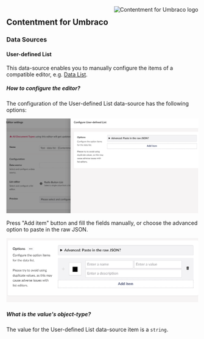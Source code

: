 <img src="../assets/img/logo.png" alt="Contentment for Umbraco logo" title="A state of Umbraco happiness." height="130" align="right">

## Contentment for Umbraco

### Data Sources

#### User-defined List

This data-source enables you to manually configure the items of a compatible editor, e.g. [Data List](../editors/data-list.md).


##### How to configure the editor?

The configuration of the User-defined List data-source has the following options:

![Configuration Editor for User-defined List](data-source--user-defined--configuration-editor-01.png)

Press "Add item" button and fill the fields manually, or choose the advanced option to paste in the raw JSON.

![Configuration Editor for User-defined List](data-source--user-defined--configuration-editor-02.png)


##### What is the value's object-type?

The value for the User-defined List data-source item is a `string`.

